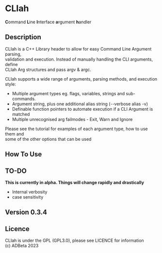 # CLIah
**C**ommand **L**ine **I**nterface **a**rgument **h**andler  

## Description
CLIah is a C++ Library header to allow for easy Command Line Argument parsing,  
validation and execution. Instead of manually handling the CLI arguments, define  
CLIah Arg structures and pass argv & argc.  

CLIah supports a wide range of arguments, parsing methods, and execution style:  
* Multiple argument types eg. flags, variables, strings and sub-commands.  
* Argument string, plus one additional alias string (--verbose alias -v)  
* Definable function pointers to automate execution if a CLI Argument is matched  
* Multiple unrecognised arg failmodes - Exit, Warn and Ignore  

Please see the tutorial for examples of each argument type, how to use them and  
some of the other options that can be used

## How To Use

## TO-DO 
**This is currently in alpha. Things will change rapidly and drastically**
* Internal verbosity
* case sensitivity 

## Version 0.3.4

## Licence
CLIah is under the GPL (GPL3.0), please see LICENCE for information  
(c) ADBeta 2023
